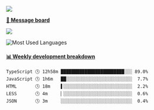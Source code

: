 [![](https://count.getloli.com/get/@SmaIIstars.github.readme)](https://count.getloli.com/)


[**💬 Message board**](https://chat.getloli.com/room/@SmaIIstars.github)

[![](https://chat.getloli.com/room/@SmaIIstars.github/svg?width=600&height=100&limit=20&theme=light&fontSize=14)](https://chat.getloli.com/room/@SmaIIstars.github)


![Most Used Languages](https://github-readme-stats.vercel.app/api/top-langs/?username=SmaIIstars&theme=dark&layout=compact)

<!-- waka-box start -->
#### <a href="https://gist.github.com/e31f5e1b7a15ee54e2fc8fca68aa5e2b" target="_blank">📊 Weekly development breakdown</a>
```text
TypeScript 🕓 12h58m ████████████████████████░░░ 89.0%
JavaScript 🕓 1h6m   ██░░░░░░░░░░░░░░░░░░░░░░░░░  7.7%
HTML       🕓 18m    ▌░░░░░░░░░░░░░░░░░░░░░░░░░░  2.2%
LESS       🕓 4m     ▏░░░░░░░░░░░░░░░░░░░░░░░░░░  0.6%
JSON       🕓 3m     ░░░░░░░░░░░░░░░░░░░░░░░░░░░  0.4%
```
<!-- Powered by https://github.com/YouEclipse/waka-box-go . -->
<!-- waka-box end -->
